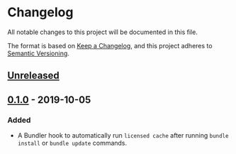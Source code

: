 # Changelog
All notable changes to this project will be documented in this file.

The format is based on [Keep a Changelog](https://keepachangelog.com/en/1.0.0/),
and this project adheres to [Semantic Versioning](https://semver.org/spec/v2.0.0.html).

## [Unreleased]

## [0.1.0] - 2019-10-05
### Added
- A Bundler hook to automatically run `licensed cache` after running `bundle install` or `bundle update` commands.

[Unreleased]: https://github.com/sergey-alekseev/bundler-licensed/compare/v0.1.0...HEAD
[0.1.0]: https://github.com/sergey-alekseev/bundler-licensed/releases/tag/v0.1.0
